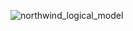 ![northwind_logical_model](https://user-images.githubusercontent.com/79114766/130926610-af94e91e-31e5-43e6-b497-fa15551abb09.png)

